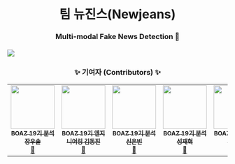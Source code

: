 <h1 align='center'> 팀 뉴진스(Newjeans) </h1>
<h3 align='center'> Multi-modal Fake News Detection 🚨 </h3>

<h4 align='center'>

</h4>

<img align='center' src='https://github.com/okaybody10/Boaz_adv_newjeans/assets/97430653/e929febb-f39f-4984-9f22-46cfda255fe0'/>

<h3 align='center'> ✨ 기여자 (Contributors) ✨ </h3>

<!-- ALL-CONTRIBUTORS-LIST:START - Do not remove or modify this section -->
<!-- prettier-ignore-start -->
<!-- markdownlint-disable -->
<table align='center'>

  <tr>
    <td align="center"><a href="https://github.com/jangwoosol"><img src="https://github.com/okaybody10/Boaz_adv_newjeans/assets/97430653/9a4c3b56-7bab-4299-b43b-a233d614b90f" width="100px;" alt=""/><br/><sub><b>BOAZ 19기 분석 장우솔</b></sub></a><br/><a href="https://github.com/BOAZ-bigdata" title="BOAZ">🐘</a></td>
    <td align="center"><a href="https://github.com/k00dj-19"><img src="https://github.com/okaybody10/Boaz_adv_newjeans/assets/97430653/525ba8b9-00de-450e-814a-8cfa87e6e0ac" width="100px;" alt=""/><br/><sub><b>BOAZ 19기 엔지니어링 김동진</b></sub></a><br/><a href="https://github.com/BOAZ-bigdata" title="BOAZ">🐘</a></td>
    <td align="center"><a href="https://github.com/eunbinni"><img src="https://github.com/okaybody10/Boaz_adv_newjeans/assets/97430653/d2c0efdf-d053-4c7a-9842-4c8b32d1468a" width="100px;" alt=""/><br/><sub><b>BOAZ 19기 분석 신은빈</b></sub></a><br/><a href="https://github.com/BOAZ-bigdata" title="BOAZ">🐘</a></td>
    <td align="center"><a href="https://github.com/okaybody10"><img src="https://github.com/okaybody10/Boaz_adv_newjeans/assets/97430653/a3149681-af58-438e-9033-29c7acabeb07" width="100px;" alt=""/><br/><sub><b>BOAZ 19기 분석 성재혁</b></sub></a><br /><a href="https://github.com/BOAZ-bigdata" title="BOAZ">🐘</a></td>
    <td align="center"><a href="https://github.com/audrb1999"><img src="https://github.com/okaybody10/Boaz_adv_newjeans/assets/97430653/77bd44bf-f274-4d59-a2bb-d49f685e25a2" width="100px;" alt=""/><br/><sub><b>BOAZ 19기 분석 박명규</b></sub></a><br/><a href="https://github.com/BOAZ-bigdata" title="BOAZ">🐘</a></td>
  </tr>
</table>

<!-- markdownlint-restore -->
<!-- prettier-ignore-end -->
<!-- ALL-CONTRIBUTORS-LIST:END -->
